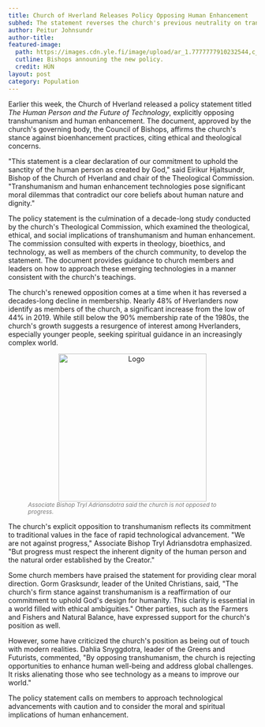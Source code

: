 ```yaml
---
title: Church of Hverland Releases Policy Opposing Human Enhancement 
subhed: The statement reverses the church's previous neutrality on transhumanism and bioenhancement.
author: Peitur Johnsundr
author-title: 
featured-image: 
  path: https://images.cdn.yle.fi/image/upload/ar_1.7777777910232544,c_fill,g_faces,h_357,w_636/dpr_2.0/q_auto:eco/f_auto/fl_lossy/13-3-9818254
  cutline: Bishops announing the new policy.
  credit: HÚN
layout: post
category: Population
---
```


Earlier this week, the Church of Hverland released a policy statement titled *The Human Person and the Future of Technology*, explicitly opposing transhumanism and human enhancement. The document, approved by the church's governing body, the Council of Bishops, affirms the church's stance against bioenhancement practices, citing ethical and theological concerns.

"This statement is a clear declaration of our commitment to uphold the sanctity of the human person as created by God," said Eirikur Hjaltsundr, Bishop of the Church of Hverland and chair of the Theological Commission. "Transhumanism and human enhancement technologies pose significant moral dilemmas that contradict our core beliefs about human nature and dignity."

The policy statement is the culmination of a decade-long study conducted by the church's Theological Commission, which examined the theological, ethical, and social implications of transhumanism and human enhancement. The commission consulted with experts in theology, bioethics, and technology, as well as members of the church community, to develop the statement. The document provides guidance to church members and leaders on how to approach these emerging technologies in a manner consistent with the church's teachings.

The church's renewed opposition comes at a time when it has reversed a decades-long decline in membership. Nearly 48% of Hverlanders now identify as members of the church, a significant increase from the low of 44% in 2019. While still below the 90% membership rate of the 1980s, the church's growth suggests a resurgence of interest among Hverlanders, especially younger people, seeking spiritual guidance in an increasingly complex world.

<figure style="text-align: center;">
  <img src="https://crop.kaleva.fi/JZOvlolmx0s0sMHicFem4fF8ssg=/1400x988/smart/https%3A//lorien-media-prod.s3.amazonaws.com/migration/kalevafi/i/2017/09/06/1141294-r-8fac5.jpg" alt="Logo" style="height: 300px;">
  <small><figcaption style="text-align: left; font-style: italic; color: #777;">Associate Bishop Tryl Adriansdotra said the church is not opposed to progress.</figcaption></small>
</figure>

The church's explicit opposition to transhumanism reflects its commitment to traditional values in the face of rapid technological advancement. "We are not against progress," Associate Bishop Tryl Adriansdotra emphasized. "But progress must respect the inherent dignity of the human person and the natural order established by the Creator."

Some church members have praised the statement for providing clear moral direction. Gorm Grasksundr, leader of the United Christians, said, "The church's firm stance against transhumanism is a reaffirmation of our commitment to uphold God's design for humanity. This clarity is essential in a world filled with ethical ambiguities." Other parties, such as the Farmers and Fishers and Natural Balance, have expressed support for the church's position as well.

However, some have criticized the church's position as being out of touch with modern realities. Dahlia Snyggdotra, leader of the Greens and Futurists, commented, "By opposing transhumanism, the church is rejecting opportunities to enhance human well-being and address global challenges. It risks alienating those who see technology as a means to improve our world."

The policy statement calls on members to approach technological advancements with caution and to consider the moral and spiritual implications of human enhancement.

